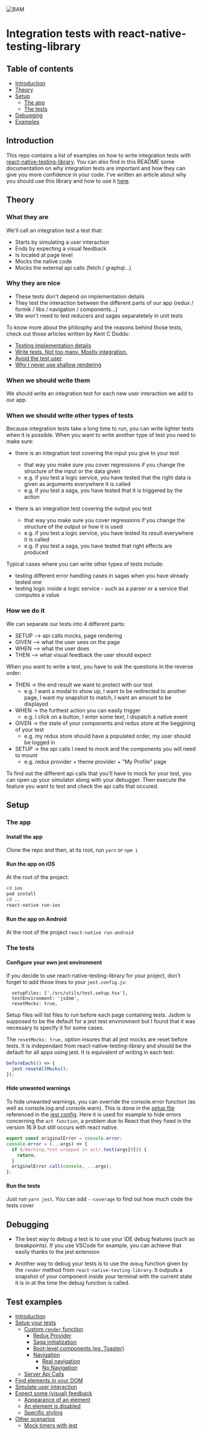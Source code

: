 ![BAM](./logo_BAM.png)

# Integration tests with react-native-testing-library

## Table of contents

- [Introduction](#introduction)
- [Theory](#theory)
- [Setup](#setup)
  - [The app](#the-app)
  - [The tests](#the-tests)
- [Debugging](#debugging)
- [Examples](./src/utils/tests/documentation.md#list-of-examples)

## Introduction

This repo contains a list of examples on how to write integration tests with
[react-native-testing-library](https://github.com/callstack/react-native-testing-library).
You can also find in this README some documentation on why integration tests are important and how they can give you more confidence in your code.
I've written an article about why you should use this library and how to use it [here](https://blog.bam.tech/developper-news/how-to-test-your-react-native-app).

## Theory

### What they are

We'll call an integration test a test that:

- Starts by simulating a user interaction
- Ends by expecting a visual feedback
- Is located at page level
- Mocks the native code
- Mocks the external api calls (fetch / graphql...)

### Why they are nice

- These tests don't depend on implementation details
- They test the interaction between the different parts of our app (redux / formik / libs / navigation / components...)
- We won't need to test reducers and sagas separatetely in unit tests

To know more about the philosphy and the reasons behind those tests,
check out those articles written by Kent C Dodds:

- [Testing implementation details](https://kentcdodds.com/blog/testing-implementation-details)
- [Write tests. Not too many. Mostly integration.](https://kentcdodds.com/blog/write-tests)
- [Avoid the test user](https://kentcdodds.com/blog/avoid-the-test-user)
- [Why I never use shallow rendering](https://kentcdodds.com/blog/why-i-never-use-shallow-rendering)

### When we should write them

We should write an integration test for each new user interaction we add to our app.

### When we should write other types of tests

Because integration tests take a long time to run, you can write lighter tests when it is possible.
When you want to write another type of test you need to make sure:

- there is an integration test covering the input you give to your test
  - that way you make sure you cover regressions if you change the structure of the input or the data given
  - e.g. if you test a logic service, you have tested that the right data is given as arguments everywhere it is called
  - e.g. if you test a saga, you have tested that it is triggered by the action
- there is an integration test covering the output you test

  - that way you make sure you cover regressions if you change the structure of the output or how it is used
  - e.g. if you test a logic service, you have tested its result everywhere it is called
  - e.g. if you test a saga, you have tested that right effects are produced

Typical cases where you can write other types of tests include:

- testing different error handling cases in sagas when you have already tested one
- testing logic inside a logic service - such as a parser or a service that computes a value

### How we do it

We can separate our tests into 4 different parts:

- SETUP --> api calls mocks, page rendering
- GIVEN --> what the user sees on the page
- WHEN --> what the user does
- THEN --> what visual feedback the user should expect

When you want to write a test, you have to ask the questions in the reverse order:

- THEN -> the end result we want to protect with our test
  - e.g. I want a modal to show up, I want to be redirected to another page, I want my snapshot to match, I want an amount to be displayed
- WHEN -> the furthest action you can easily trigger
  - e.g. I click on a button, I enter some text, I dispatch a native event
- GIVEN -> the state of your components and redux store at the beggining of your test
  - e.g. my redux store should have a populated order, my user should be logged in
- SETUP -> the api calls I need to mock and the components you will need to mount
  - e.g. redux provider + theme provider + "My Profile" page

To find out the different api calls that you'll have to mock for your test, you can open up your simulator along with your debugger. Then execute the feature you want to test and check the api calls that occured.

## Setup

### The app

#### Install the app

Clone the repo and then, at its root, run `yarn` or `npm i`

#### Run the app on iOS

At the root of the project:

```bash
cd ios
pod install
cd ..
react-native run-ios
```

#### Run the app on Android

At the root of the project `react-native run-android`

### The tests

#### Configure your own jest environment

If you decide to use react-native-testing-library for your project, don't forget to add those lines to your `jest.config.js`:

```
  setupFiles: ['./src/utils/test.setup.tsx'],
  testEnvironment: 'jsdom',
  resetMocks: true,
```

Setup files will list files to run before each page containing tests. Jsdom is supposed to be the default for a
jest test environment but I found that it was necessary to specify it for some cases.

The `resetMocks: true,` option insures that all jest mocks are reset before tests.
It is independant from react-native-testing-library and should be the default for all apps using jest. It is equivalent of writing in each test:

```typescript
beforeEach(() => {
  jest.resetAllMocks();
});
```

#### Hide unwanted warnings

To hide unwanted warnings, you can override the console.error function (as well as console.log and
console.warn). This is done in the [setup file]("./src/utils/tests/setup.ts") referenced in the [jest config]("./jest.config.js"). Here it is used for
example to hide errors concerning the `act function`, a problem due to React that they fixed in the
version 16.9 but still occurs with react native.

```typescript
export const originalError = console.error;
console.error = (...args) => {
  if (/Warning.*not wrapped in act/.test(args[0])) {
    return;
  }
  originalError.call(console, ...args);
};
```

#### Run the tests

Just run `yarn jest`. You can add `--coverage` to find out how much code the tests cover

## Debugging

- The best way to debug a test is to use your IDE debug features (such as breakpoints). If you use VSCode for example, you can achieve that easily thanks to the jest extension

- Another way to debug your tests is to use the `debug` function given by the `render` method from `react-native-testing-library`. It outputs a snapshot of your component inside your terminal with the current state it is in at the time the debug function is called.

## Test examples

- [Introduction](./docs/tests.examples.md#introduction)
- [Setup your tests](./docs/tests.examples.md#setup-your-tests)
  - [Custom `render` function](./docs/tests.examples.md#custom-render-function)
    - [Redux Provider](./docs/tests.examples.md#redux-provider)
    - [Saga initialization](./docs/tests.examples.md#saga-initialization)
    - [Root-level components (eg. Toaster)](./docs/tests.examples.md#root-level-components-eg-toaster)
    - [Navigation](./docs/tests.examples.md#navigation)
      - [Real navigation](./docs/tests.examples.md#real-navigation)
      - [No Navigation](./docs/tests.examples.md#no-navigation)
  - [Server Api Calls](./docs/tests.examples.md#server-api-calls)
- [Find elements in your DOM](./docs/tests.examples.md#find-elements-in-your-dom)
- [Simulate user interaction](./docs/tests.examples.md#simulate-user-interaction)
- [Expect some (visual) feedback](./docs/tests.examples.md#expect-some-visual-feedback)
  - [Appearance of an element](./docs/tests.examples.md#appearance-of-an-element)
  - [An element is disabled](./docs/tests.examples.md#an-element-is-disabled)
  - [Specific styling](./docs/tests.examples.md#specific-styling)
- [Other scenarios](./docs/tests.examples.md#other-scenarios)
  - [Mock timers with jest](./docs/tests.examples.md#mock-timers-with-jest)


